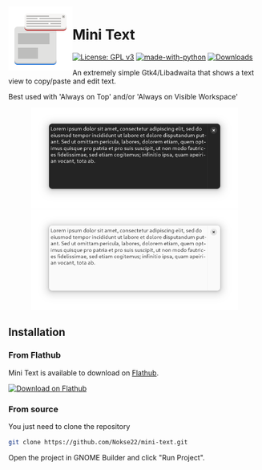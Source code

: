 <img height="128" src="data/icons/hicolor/scalable/apps/io.github.nokse22.minitext.svg" align="left"/> 
  
 # Mini Text 
  [![License: GPL v3](https://img.shields.io/badge/License-GPLv3-blue.svg)](https://www.gnu.org/licenses/gpl-3.0)
  [![made-with-python](https://img.shields.io/badge/Made%20with-Python-ff7b3f.svg)](https://www.python.org/)
  [![Downloads](https://img.shields.io/badge/dynamic/json?color=brightgreen&label=Flathub%20Downloads&query=%24.installs_total&url=https%3A%2F%2Fflathub.org%2Fapi%2Fv2%2Fstats%2Fio.github.nokse22.minitext)](https://flathub.org/apps/details/io.github.nokse22.minitext)

  
<p>
An extremely simple Gtk4/Libadwaita that shows a text view to copy/paste and edit text.
  
Best used with 'Always on Top' and/or 'Always on Visible Workspace'
  </p>
  <div align="center">
  <img src="data/resources/Screenshot 1.png" height="200"/>
  <img src="data/resources/Screenshot 2.png" height="200"/>
  </div>
  
  
</div>

## Installation

### From Flathub

Mini Text is available to download on
[Flathub](https://flathub.org/apps/details/io.github.nokse22.minitext).

<a href='https://flathub.org/apps/details/io.github.nokse22.minitext'><img width='240' alt='Download on Flathub' src='https://flathub.org/assets/badges/flathub-badge-en.png'/></a>

### From source

You just need to clone the repository

```sh
git clone https://github.com/Nokse22/mini-text.git
```

Open the project in GNOME Builder and click "Run Project".

